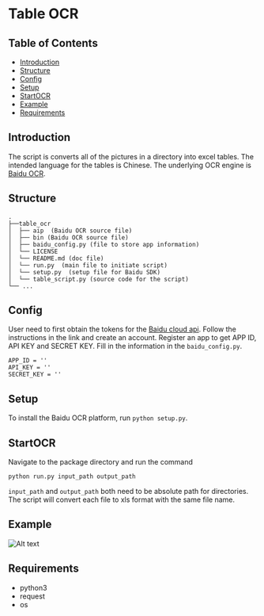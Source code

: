 # Table OCR

## Table of Contents

- [Introduction](#introduction)
- [Structure](#structure)
- [Config](#config)
- [Setup](#setup)
- [StartOCR](#startocr)
- [Example](#example)
- [Requirements](#requirements)


## Introduction
The script is converts all of the pictures in a directory into excel tables. The intended language for the tables is Chinese.
The underlying OCR engine is [Baidu OCR](https://cloud.baidu.com/doc/OCR/s/Ek3h7yeiq).

## Structure
```
.
├──table_ocr
│  ├── aip  (Baidu OCR source file)             
│  ├── bin (Baidu OCR source file)
│  ├── baidu_config.py (file to store app information)
│  └── LICENSE
│  └── README.md (doc file)
│  └── run.py  (main file to initiate script)
│  └── setup.py  (setup file for Baidu SDK)
│  └── table_script.py (source code for the script)
└── ...
```


## Config

User need to first obtain the tokens for the [Baidu cloud api](https://cloud.baidu.com/doc/OCR/s/dk3iqnq51). Follow the instructions in the link and create an account. Register an app to get APP ID, API KEY and SECRET KEY. Fill in the information in the `baidu_config.py`.

```
APP_ID = ''
API_KEY = ''
SECRET_KEY = ''
```
## Setup

To install the Baidu OCR platform, run `python setup.py`.

## StartOCR

Navigate to the package directory and run the command
```
python run.py input_path output_path
```

`input_path` and `output_path` both need to be absolute path for directories. The script will convert each file to xls format with the same file name.

## Example
![Alt text](Example_image/input?raw=true "Title")

## Requirements
- python3
- request
- os
